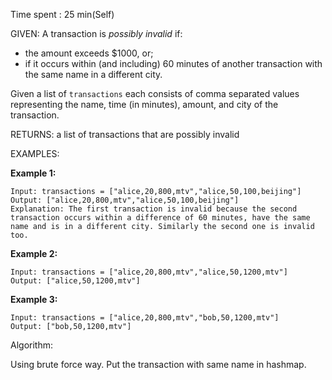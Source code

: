 Time spent : 25 min(Self)

GIVEN: A transaction is *possibly invalid* if:

- the amount exceeds $1000, or;
- if it occurs within (and including) 60 minutes of another transaction with the same name in a different city.

Given a list of `transactions` each consists of comma separated values representing the name, time (in minutes), amount, and city of the transaction.

RETURNS: a list of transactions that are possibly invalid

EXAMPLES:

**Example 1:**

```
Input: transactions = ["alice,20,800,mtv","alice,50,100,beijing"]
Output: ["alice,20,800,mtv","alice,50,100,beijing"]
Explanation: The first transaction is invalid because the second transaction occurs within a difference of 60 minutes, have the same name and is in a different city. Similarly the second one is invalid too.
```

**Example 2:**

```
Input: transactions = ["alice,20,800,mtv","alice,50,1200,mtv"]
Output: ["alice,50,1200,mtv"]
```

**Example 3:**

```
Input: transactions = ["alice,20,800,mtv","bob,50,1200,mtv"]
Output: ["bob,50,1200,mtv"]
```

Algorithm:

Using brute force way. Put the transaction with same name in hashmap. 